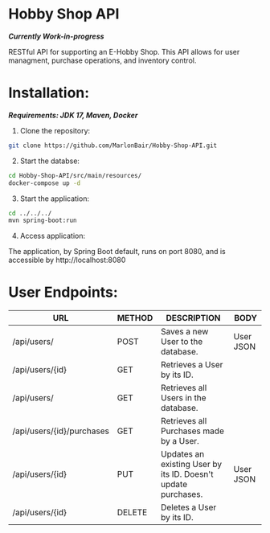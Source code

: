 # Hobby Shop API
***Currently Work-in-progress***  

 RESTful API for supporting an E-Hobby Shop. This API allows for user managment, purchase operations, and inventory control. 

# Installation:
 ***Requirements: JDK 17, Maven, Docker***  


 1. Clone the repository:
      
 ```sh 
git clone https://github.com/MarlonBair/Hobby-Shop-API.git
```

 2. Start the databse:
      
```sh
cd Hobby-Shop-API/src/main/resources/
docker-compose up -d 
```

3. Start the application:
  
```sh
cd ../../../
mvn spring-boot:run
```
4. Access application:
     
The application, by Spring Boot default, runs on port 8080, and is accessible by http://localhost:8080

# User Endpoints:

| URL | METHOD | DESCRIPTION | BODY |
| - | - | - | - |
| /api/users/ | POST | Saves a new User to the database. | User JSON |
| /api/users/{id} | GET | Retrieves a User by its ID. | |
| /api/users/ | GET | Retrieves all Users in the database. | |
| /api/users/{id}/purchases | GET | Retrieves all Purchases made by a User. | |
| /api/users/{id} | PUT | Updates an existing User by its ID. Doesn't update purchases. | User JSON |
| /api/users/{id} | DELETE | Deletes a User by its ID. | |

